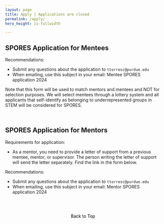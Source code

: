 ```yaml
---
layout: page
title: Apply | Applications are closed  
permalink: /apply/
hero_height: is-fullwidth

---
```


## SPORES Application for Mentees  
  
Recommendations:

- Submit any questions about the application to `ttorresc@purdue.edu`
- When emailing, use this subject in your email: Mentee SPORES application 2024

Note that this form will be used to match mentors and mentees and NOT for selection purposes. We will select mentees through a lottery system and all applicants that self-identify as belonging to underrepresented groups in STEM will be considered for SPORES. 


<br> 

## SPORES Application for Mentors

Requirements for application:

- As a mentor, you need to provide a letter of support from a previous mentee, mentor, or supervisor. The person writing the letter of support will send the letter separately. Find the link in the form below.

Recommendations:
 
- Submit any questions about the application to `ttorresc@purdue.edu`  
- When emailing, use this subject in your email: Mentor SPORES application 2024  
  
<br>
<style>
    .back-to-top {
        display: block;
        margin: 20px auto; /* Centering the button */
        padding: 10px 20px;
        text-align: center;
        text-decoration: none;
        color: #000000; /* Black text */
        background-color: transparent; /* Transparent background */
        border: none; /* Remove border */
        outline: none;
        cursor: pointer; /* Cursor changes to a hand icon */
    }
</style>
<a href="#top" class="back-to-top">
Back to Top
</a>
